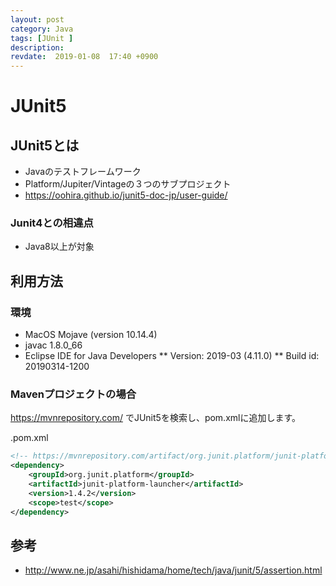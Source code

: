```yaml
---
layout: post
category: Java
tags: [JUnit ]
description:
revdate:  2019-01-08  17:40 +0900
---
```

# JUnit5




## JUnit5とは

* Javaのテストフレームワーク
* Platform/Jupiter/Vintageの３つのサブプロジェクト
* https://oohira.github.io/junit5-doc-jp/user-guide/

### Junit4との相違点

* Java8以上が対象

## 利用方法

### 環境

* MacOS Mojave (version 10.14.4)
* javac 1.8.0_66
* Eclipse IDE for Java Developers
** Version: 2019-03 (4.11.0)
** Build id: 20190314-1200

### Mavenプロジェクトの場合

https://mvnrepository.com/ でJUnit5を検索し、pom.xmlに追加します。


.pom.xml
```xml
<!-- https://mvnrepository.com/artifact/org.junit.platform/junit-platform-launcher -->
<dependency>
    <groupId>org.junit.platform</groupId>
    <artifactId>junit-platform-launcher</artifactId>
    <version>1.4.2</version>
    <scope>test</scope>
</dependency>

```

## 参考

* http://www.ne.jp/asahi/hishidama/home/tech/java/junit/5/assertion.html

